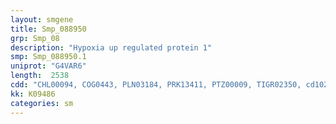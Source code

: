 ```yaml
---
layout: smgene
title: Smp_088950
grp: Smp_08
description: "Hypoxia up regulated protein 1"
smp: Smp_088950.1
uniprot: "G4VAR6"
length:  2538
cdd: "CHL00094, COG0443, PLN03184, PRK13411, PTZ00009, TIGR02350, cd10230, cl17037, pfam00012"
kk: K09486
categories: sm
---
```

